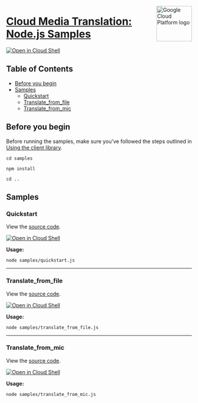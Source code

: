 [//]: # "This README.md file is auto-generated, all changes to this file will be lost."
[//]: # "To regenerate it, use `python -m synthtool`."
<img src="https://avatars2.githubusercontent.com/u/2810941?v=3&s=96" alt="Google Cloud Platform logo" title="Google Cloud Platform" align="right" height="96" width="96"/>

# [Cloud Media Translation: Node.js Samples](https://github.com/googleapis/nodejs-media-translation)

[![Open in Cloud Shell][shell_img]][shell_link]



## Table of Contents

* [Before you begin](#before-you-begin)
* [Samples](#samples)
  * [Quickstart](#quickstart)
  * [Translate_from_file](#translate_from_file)
  * [Translate_from_mic](#translate_from_mic)

## Before you begin

Before running the samples, make sure you've followed the steps outlined in
[Using the client library](https://github.com/googleapis/nodejs-media-translation#using-the-client-library).

`cd samples`

`npm install`

`cd ..`

## Samples



### Quickstart

View the [source code](https://github.com/googleapis/nodejs-media-translation/blob/main/samples/quickstart.js).

[![Open in Cloud Shell][shell_img]](https://console.cloud.google.com/cloudshell/open?git_repo=https://github.com/googleapis/nodejs-media-translation&page=editor&open_in_editor=samples/quickstart.js,samples/README.md)

__Usage:__


`node samples/quickstart.js`


-----




### Translate_from_file

View the [source code](https://github.com/googleapis/nodejs-media-translation/blob/main/samples/translate_from_file.js).

[![Open in Cloud Shell][shell_img]](https://console.cloud.google.com/cloudshell/open?git_repo=https://github.com/googleapis/nodejs-media-translation&page=editor&open_in_editor=samples/translate_from_file.js,samples/README.md)

__Usage:__


`node samples/translate_from_file.js`


-----




### Translate_from_mic

View the [source code](https://github.com/googleapis/nodejs-media-translation/blob/main/samples/translate_from_mic.js).

[![Open in Cloud Shell][shell_img]](https://console.cloud.google.com/cloudshell/open?git_repo=https://github.com/googleapis/nodejs-media-translation&page=editor&open_in_editor=samples/translate_from_mic.js,samples/README.md)

__Usage:__


`node samples/translate_from_mic.js`






[shell_img]: https://gstatic.com/cloudssh/images/open-btn.png
[shell_link]: https://console.cloud.google.com/cloudshell/open?git_repo=https://github.com/googleapis/nodejs-media-translation&page=editor&open_in_editor=samples/README.md
[product-docs]: https://cloud.google.com/translate/media/docs/
